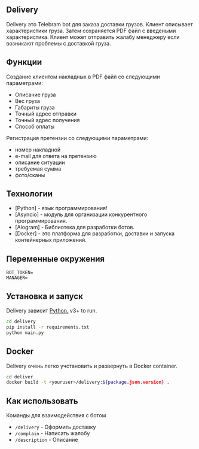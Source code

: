 ## Delivery

Delivery это Telebram bot для заказа доставки грузов. Клиент описывает характеристики груза. Затем сохраняется PDF файл с введеными характеристика. 
Клиент может отправить жалабу менеджеру если возникают проблемы с доставкой груза.

## Функции

Создание клиентом накладных в PDF файл со следующими параметрами:
- Описание груза
- Вес груза
- Габариты груза
- Точный адрес отправки
- Точный адрес получения
- Способ оплаты

Регистрация претензии со следующими параметрами:

- номер накладной
- e-mail для ответа на претензию
- описание ситуации
- требуемая сумма
- фото/сканы

## Технологии

- [Python] - язык программирования!
- [Asyncio] - модуль для организации конкурентного программирования.
- [Aiogram] - Библиотека для разработки ботов.
- [Docker] - это платформа для разработки, доставки и запуска контейнерных приложений.

## Переменные окружения

```
BOT_TOKEN=
MANAGER=
```

## Установка и запуск

Delivery зависит [Python.](https://python.org/) v3+ to run.

```sh
cd delivery
pip install -r requirements.txt
python main.py
```

## Docker

Delivery очень легко учстановить и развернуть в Docker container.

```sh
cd deliver
docker build -t <youruser>/delivery:${package.json.version} .
```

## Как использовать
Команды для взаимодействия с ботом
- `/delivery` - Оформить доставку
- `/complain` - Написать жалобу
- `/description` - Описание
